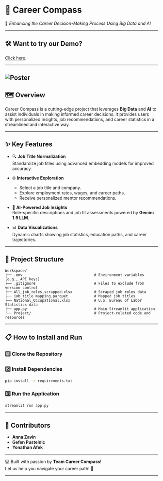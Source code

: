 # 🧭 **Career Compass**
🌟 *Enhancing the Career Decision-Making Process Using Big Data and AI*  

---
## 🛠️ **Want to try our Demo?**
[Click here](https://career-compass-3738544368441327.7.azure.databricksapps.com/#career-compass).

---

![Poster](https://github.com/user-attachments/assets/68b18904-cce3-4034-9997-091e3b773f0f)
---

## 🗺️ **Overview**

Career Compass is a cutting-edge project that leverages **Big Data** and **AI** to assist individuals in making informed career decisions. It provides users with personalized insights, job recommendations, and career statistics in a streamlined and interactive way.

---

## ✨ **Key Features**

- 🔍 **Job Title Normalization**  
  Standardize job titles using advanced embedding models for improved accuracy.
  
- 🌐 **Interactive Exploration**  
  - Select a job title and company.
  - Explore employment rates, wages, and career paths.
  - Receive personalized mentor recommendations.

- 🤖 **AI-Powered Job Insights**  
  Role-specific descriptions and job fit assessments powered by **Gemini 1.5 LLM**.

- 📊 **Data Visualizations**  
  Dynamic charts showing job statistics, education paths, and career trajectories.

---

## 📂 **Project Structure**

```
Workspace/
├── .env                                 # Environment variables (e.g., API keys)
├── .gitignore                           # Files to exclude from version control
├── All_job_roles_scrapped.xlsx          # Scraped job roles data
├── job_title_mapping.parquet            # Mapped job titles
├── National_Occupational.xlsx           # U.S. Bureau of Labor Statistics data
├── app.py                               # Main Streamlit application
└── Project/                             # Project-related code and resources
```

---

## 📋 **How to Install and Run**

### 1️⃣ Clone the Repository

### 2️⃣ Install Dependencies
```bash
pip install -r requirements.txt
```

### 3️⃣ Run the Application
```bash
streamlit run app.py
```

---

## 🌟 **Contributors**

- **Anna Zavin**  
- **Gefen Pustelnic**  
- **Yonathan Afek**  

---

💻 Built with passion by **Team Career Compass**!  
Let us help you navigate your career path! 🚀  

--- 
